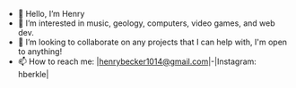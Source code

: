 - 👋 Hello, I’m Henry
- 👀 I’m interested in music, geology, computers, video games, and web dev.  
- 💞️ I’m looking to collaborate on any projects that I can help with, I'm open to anything!
- 📫 How to reach me: |henrybecker1014@gmail.com|-|Instagram: hberkle|

<!---
Nerkled/Nerkled is a ✨ special ✨ repository because its `README.md` (this file) appears on your GitHub profile.
You can click the Preview link to take a look at your changes.
--->
